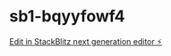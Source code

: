 # sb1-bqyyfowf4

[Edit in StackBlitz next generation editor ⚡️](https://stackblitz.com/~/github.com/varunsai070604/sb1-bqyyfowf4)